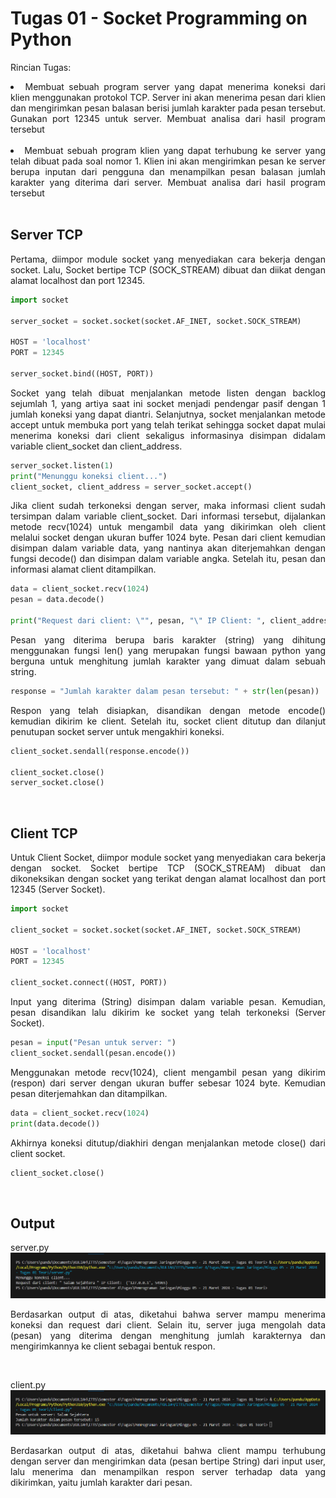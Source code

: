# Tugas 01 - Socket Programming on Python

Rincian Tugas:
<li style="text-align:justify;">
Membuat sebuah program server yang dapat menerima koneksi dari klien menggunakan protokol TCP. Server ini akan menerima pesan dari klien dan mengirimkan pesan balasan berisi jumlah karakter pada pesan tersebut. Gunakan port 12345 untuk server. Membuat analisa dari hasil program tersebut </li>
<br>
<li style="text-align:justify;">
Membuat sebuah program klien yang dapat terhubung ke server yang telah dibuat pada soal nomor 1. Klien ini akan mengirimkan pesan ke server berupa inputan dari pengguna dan menampilkan pesan balasan jumlah karakter yang diterima dari server. Membuat analisa dari hasil program tersebut </li>
<br>

## Server TCP

<p style="text-align:justify;">
Pertama, diimpor module socket yang menyediakan cara bekerja dengan socket. Lalu, Socket bertipe TCP (SOCK_STREAM) dibuat dan diikat dengan alamat localhost dan port 12345.
</p>

```python
import socket

server_socket = socket.socket(socket.AF_INET, socket.SOCK_STREAM)

HOST = 'localhost'
PORT = 12345

server_socket.bind((HOST, PORT))
```

<p style="text-align:justify;">
Socket yang telah dibuat menjalankan metode listen dengan backlog sejumlah 1, yang artiya saat ini socket menjadi pendengar pasif dengan 1 jumlah koneksi yang dapat diantri. Selanjutnya, socket menjalankan metode accept untuk membuka port yang telah terikat sehingga socket dapat mulai menerima koneksi dari client sekaligus informasinya disimpan didalam variable client_socket dan client_address.
</p>

```python
server_socket.listen(1)
print("Menunggu koneksi client...")
client_socket, client_address = server_socket.accept()
```

<p style="text-align:justify;">
Jika client sudah terkoneksi dengan server, maka informasi client sudah tersimpan dalam variable client_socket. Dari informasi tersebut, dijalankan metode recv(1024) untuk mengambil data yang dikirimkan oleh client melalui socket dengan ukuran buffer 1024 byte. Pesan dari client kemudian disimpan dalam variable data, yang nantinya akan diterjemahkan dengan fungsi decode() dan disimpan dalam variable angka. Setelah itu, pesan dan informasi alamat client ditampilkan.
</p>

```python
data = client_socket.recv(1024)
pesan = data.decode()

print("Request dari client: \"", pesan, "\" IP Client: ", client_address)
```

<p style="text-align:justify;">
Pesan yang diterima berupa baris karakter (string) yang dihitung menggunakan fungsi len() yang merupakan fungsi bawaan python yang berguna untuk menghitung jumlah karakter yang dimuat dalam sebuah string.
</p>

```python
response = "Jumlah karakter dalam pesan tersebut: " + str(len(pesan))
```

<p style="text-align:justify;">
Respon yang telah disiapkan, disandikan dengan metode encode() kemudian dikirim ke client. Setelah itu, socket client ditutup dan dilanjut penutupan socket server untuk mengakhiri koneksi.
</p>

```python
client_socket.sendall(response.encode())

client_socket.close()
server_socket.close()
```
<br>

## Client TCP

<p style="text-align:justify;">
Untuk Client Socket, diimpor module socket yang menyediakan cara bekerja dengan socket. Socket bertipe TCP (SOCK_STREAM) dibuat dan dikoneksikan dengan socket yang terikat dengan alamat localhost dan port 12345 (Server Socket).
</p>

```python
import socket

client_socket = socket.socket(socket.AF_INET, socket.SOCK_STREAM)

HOST = 'localhost'
PORT = 12345

client_socket.connect((HOST, PORT))
```
<p style="text-align:justify;">
Input yang diterima (String) disimpan dalam variable pesan. Kemudian, pesan disandikan lalu dikirim ke socket yang telah terkoneksi (Server Socket).
</p>

```python
pesan = input("Pesan untuk server: ")
client_socket.sendall(pesan.encode())
```
<p style="text-align:justify;">
Menggunakan metode recv(1024), client mengambil pesan yang dikirim (respon) dari server dengan ukuran buffer sebesar 1024 byte. Kemudian pesan diterjemahkan dan ditampilkan.
</p>

```python
data = client_socket.recv(1024)
print(data.decode())
```
<p style="text-align:justify;">
Akhirnya koneksi ditutup/diakhiri dengan menjalankan metode close() dari client socket.
</p>

```python
client_socket.close()
```
<br>

## Output

server.py
![server-preview](server-preview.png)

<p style="text-align:justify;">
Berdasarkan output di atas, diketahui bahwa server mampu menerima koneksi dan request dari client. Selain itu, server juga mengolah data (pesan) yang diterima dengan menghitung jumlah karakternya dan mengirimkannya ke client sebagai bentuk respon.
</p>
<br>

client.py
![client-preview](client-preview.png)

<p style="text-align:justify;">
Berdasarkan output di atas, diketahui bahwa client mampu terhubung dengan server dan mengirimkan data (pesan bertipe String) dari input user, lalu menerima dan menampilkan respon server terhadap data yang dikirimkan, yaitu jumlah karakter dari pesan.
</p>
